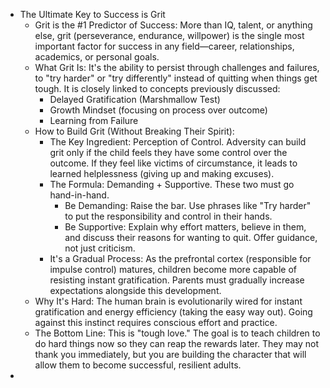 - The Ultimate Key to Success is Grit
    - Grit is the #1 Predictor of Success: More than IQ, talent, or anything else, grit (perseverance, endurance, willpower) is the single most important factor for success in any field—career, relationships, academics, or personal goals.
    - What Grit Is: It's the ability to persist through challenges and failures, to "try harder" or "try differently" instead of quitting when things get tough. It is closely linked to concepts previously discussed:
        - Delayed Gratification (Marshmallow Test)
        - Growth Mindset (focusing on process over outcome)
        - Learning from Failure
    - How to Build Grit (Without Breaking Their Spirit):
        - The Key Ingredient: Perception of Control. Adversity can build grit only if the child feels they have some control over the outcome. If they feel like victims of circumstance, it leads to learned helplessness (giving up and making excuses).
        - The Formula: Demanding + Supportive. These two must go hand-in-hand.
            - Be Demanding: Raise the bar. Use phrases like "Try harder" to put the responsibility and control in their hands.
            - Be Supportive: Explain why effort matters, believe in them, and discuss their reasons for wanting to quit. Offer guidance, not just criticism.
        - It's a Gradual Process: As the prefrontal cortex (responsible for impulse control) matures, children become more capable of resisting instant gratification. Parents must gradually increase expectations alongside this development.
    - Why It's Hard: The human brain is evolutionarily wired for instant gratification and energy efficiency (taking the easy way out). Going against this instinct requires conscious effort and practice.
    - The Bottom Line: This is "tough love." The goal is to teach children to do hard things now so they can reap the rewards later. They may not thank you immediately, but you are building the character that will allow them to become successful, resilient adults.
- 
